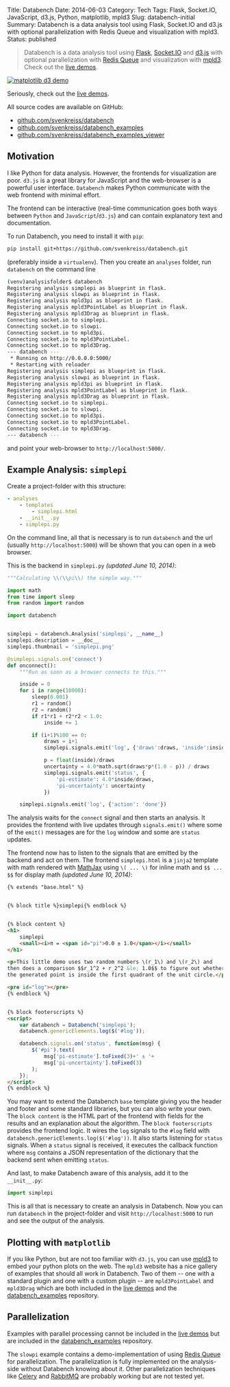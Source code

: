 Title: Databench
Date: 2014-06-03
Category: Tech
Tags: Flask, Socket.IO, JavaScript, d3.js, Python, matplotlib, mpld3
Slug: databench-initial
Summary: Databench is a data analysis tool using Flask, Socket.IO and d3.js with optional parallelization with Redis Queue and visualization with mpld3.
Status: published

> Databench is a data analysis tool using [Flask](http://flask.pocoo.org/), [Socket.IO](http://socket.io/) and [d3.js](http://d3js.org/) with optional parallelization with [Redis Queue](http://python-rq.org/) and visualization with [mpld3](http://mpld3.github.io/). Check out the [live demos](http://databench-examples.trivial.io).


[<img class="image-process-crisp top" alt="matplotlib d3 demo" src="/images/mpld3pi_demo_noframe.png" />](http://databench-examples.trivial.io)

Seriously, check out the [live demos](http://databench-examples.trivial.io).

All source codes are available on GitHub:

* [github.com/svenkreiss/databench](https://github.com/svenkreiss/databench)
* [github.com/svenkreiss/databench_examples](https://github.com/svenkreiss/databench_examples)
* [github.com/svenkreiss/databench_examples_viewer](https://github.com/svenkreiss/databench_examples_viewer)


## Motivation

I like Python for data analysis. However, the frontends for visualization are poor. `d3.js` is a great library for JavaScript and the web-browser is a powerful user interface. `Databench` makes Python communicate with the web frontend with minimal effort.

The frontend can be interactive (real-time communication goes both ways between `Python` and `JavaScript`/`d3.js`) and can contain explanatory text and documentation.

To run Databench, you need to install it with `pip`:

```bash
pip install git+https://github.com/svenkreiss/databench.git
```

(preferably inside a `virtualenv`). Then you create an `analyses` folder, run `databench` on the command line

```bash
(venv)analysisfolder$ databench
Registering analysis simplepi as blueprint in flask.
Registering analysis slowpi as blueprint in flask.
Registering analysis mpld3pi as blueprint in flask.
Registering analysis mpld3PointLabel as blueprint in flask.
Registering analysis mpld3Drag as blueprint in flask.
Connecting socket.io to simplepi.
Connecting socket.io to slowpi.
Connecting socket.io to mpld3pi.
Connecting socket.io to mpld3PointLabel.
Connecting socket.io to mpld3Drag.
--- databench ---
 * Running on http://0.0.0.0:5000/
 * Restarting with reloader
Registering analysis simplepi as blueprint in flask.
Registering analysis slowpi as blueprint in flask.
Registering analysis mpld3pi as blueprint in flask.
Registering analysis mpld3PointLabel as blueprint in flask.
Registering analysis mpld3Drag as blueprint in flask.
Connecting socket.io to simplepi.
Connecting socket.io to slowpi.
Connecting socket.io to mpld3pi.
Connecting socket.io to mpld3PointLabel.
Connecting socket.io to mpld3Drag.
--- databench ---
```

and point your web-browser to `http://localhost:5000/`.


## Example Analysis: `simplepi`

Create a project-folder with this structure:

```yaml
- analyses
    - templates
        - simplepi.html
    - __init__.py
    - simplepi.py
```


On the command line, all that is necessary is to run `databench` and the url (usually `http://localhost:5000`) will be shown that you can open in a web browser.

This is the backend in `simplepi.py` _(updated June 10, 2014)_:

```python
"""Calculating \\(\\pi\\) the simple way."""

import math
from time import sleep
from random import random

import databench


simplepi = databench.Analysis('simplepi', __name__)
simplepi.description = __doc__
simplepi.thumbnail = 'simplepi.png'

@simplepi.signals.on('connect')
def onconnect():
    """Run as soon as a browser connects to this."""

    inside = 0
    for i in range(10000):
        sleep(0.001)
        r1 = random()
        r2 = random()
        if r1*r1 + r2*r2 < 1.0:
            inside += 1

        if (i+1)%100 == 0:
            draws = i+1
            simplepi.signals.emit('log', {'draws':draws, 'inside':inside})

            p = float(inside)/draws
            uncertainty = 4.0*math.sqrt(draws*p*(1.0 - p)) / draws
            simplepi.signals.emit('status', {
                'pi-estimate': 4.0*inside/draws,
                'pi-uncertainty': uncertainty
            })

    simplepi.signals.emit('log', {'action': 'done'})
```

The analysis waits for the `connect` signal and then starts an analysis. It provides the frontend with live updates through `signals.emit()` where some of the `emit()` messages are for the `log` window and some are `status` updates.

The frontend now has to listen to the signals that are emitted by the backend and act on them. The frontend `simplepi.html` is a `jinja2` template with math rendered with [MathJax](http://www.mathjax.org/) using `\( ... \)` for inline math and `$$ ... $$` for display math _(updated June 10, 2014)_:

```html
{% extends "base.html" %}


{% block title %}simplepi{% endblock %}


{% block content %}
<h1>
    simplepi
    <small><i>π = <span id="pi">0.0 ± 1.0</span></i></small>
</h1>

<p>This little demo uses two random numbers \(r_1\) and \(r_2\) and
then does a comparison $$r_1^2 + r_2^2 &le; 1.0$$ to figure out whether
the generated point is inside the first quadrant of the unit circle.</p>

<pre id="log"></pre>
{% endblock %}


{% block footerscripts %}
<script>
    var databench = Databench('simplepi');
    databench.genericElements.log($('#log'));

    databench.signals.on('status', function(msg) {
        $('#pi').text(
            msg['pi-estimate'].toFixed(3)+' ± '+
            msg['pi-uncertainty'].toFixed(3)
        );
    });
</script>
{% endblock %}
```

You may want to extend the Databench `base` template giving you the header and footer and some standard libraries, but you can also write your own. The `block content` is the HTML part of the frontend with fields for the results and an explanation about the algorithm. The `block footerscripts` provides the frontend logic. It wires the `log` signals to the `#log` field with `databench.genericElements.log($('#log'))`. It also starts listening for `status` signals. When a `status` signal is received, it executes the callback function where `msg` contains a JSON representation of the dictionary that the backend sent when emitting `status`.

And last, to make Databench aware of this analysis, add it to the `__init__.py`:
```python
import simplepi
```

This is all that is necessary to create an analysis in Databench. Now you can run `databench` in the project-folder and visit `http://localhost:5000` to run and see the output of the analysis.


## Plotting with `matplotlib`

If you like Python, but are not too familiar with `d3.js`, you can use [mpld3](http://mpld3.github.io/) to embed your python plots on the web. The `mpld3` website has a nice gallery of examples that should all work in Databench. Two of them -- one with a standard plugin and one with a custom plugin -- are `mpld3PointLabel` and `mpld3Drag` which are both included in the [live demos](http://databench-examples.trivial.io) and the [databench_examples](https://github.com/svenkreiss/databench_examples) repository.


## Parallelization

Examples with parallel processing cannot be included in the [live demos](http://databench-examples.trivial.io) but are included in the [databench_examples](https://github.com/svenkreiss/databench_examples) repository.

The `slowpi` example contains a demo-implementation of using [Redis Queue]() for parallelization. The parallelization is fully implemented on the analysis-side without Databench knowing about it. Other parallelization techniques like [Celery](http://www.celeryproject.org/) and [RabbitMQ](http://www.rabbitmq.com/) are probably working but are not tested yet.
